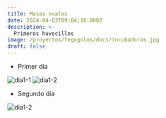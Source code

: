 ```yaml
---
title: Masas ovales
date: 2024-04-03T09:04:10.000Z
description: >-
  Primeros huvecillos
image: /proyectos/tegogolos/docs/incubadoras.jpg
draft: false
---
```


- Primer día 

![dia1-1](/proyectos/tegogolos/docs/masaH.jpg)
![dia1-2](/proyectos/tegogolos/docs/masah0.jpg)

- Segundo día

![dia1-2](/proyectos/tegogolos/docs/masah1.jpg)
